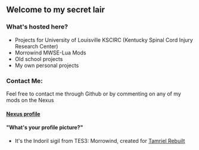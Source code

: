 ## Welcome to my secret lair

### What's hosted here?
- Projects for University of Louisville KSCIRC (Kentucky Spinal Cord Injury Research Center)
- Morrowind MWSE-Lua Mods
- Old school projects
- My own personal projects

### Contact Me:
Feel free to contact me through Github or by commenting on any of my mods on the Nexus
#### [Nexus profile](https://www.nexusmods.com/users/4138441)

#### "What's your profile picture?"
- It's the Indoril sigil from TES3: Morrowind, created for [Tamriel Rebuilt](https://www.tamriel-rebuilt.org)

<!---
MortimerMcMire/MortimerMcMire is a ✨ special ✨ repository because its `README.md` (this file) appears on your GitHub profile.
You can click the Preview link to take a look at your changes.
--->
